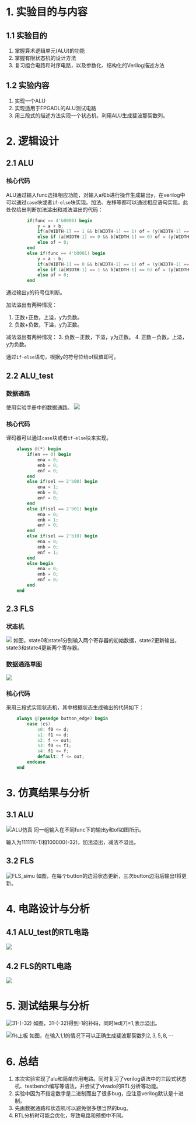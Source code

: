 # 1. 实验目的与内容
## 1.1 实验目的
1. 掌握算术逻辑单元(ALU)的功能
2. 掌握有限状态机的设计方法
3. 复习组合电路和时序电路，以及参数化、结构化的Verilog描述方法
## 1.2 实验内容
1. 实现一个ALU
2. 实现适用于FPGAOL的ALU测试电路
3. 用三段式的描述方法实现一个状态机，利用ALU生成斐波那契数列。
# 2. 逻辑设计
## 2.1 ALU
### 核心代码
ALU通过输入func选择相应功能，对输入a和b进行操作生成输出y，在verilog中可以通过```case```块或者```if-else```块实现。加法、左移等都可以通过相应语句实现。此处仅给出判断加法溢出和减法溢出的代码：
```verilog
        if(func == 4'b0000) begin
            y = a + b;
            if(a[WIDTH-1] == 1 && b[WIDTH-1] == 1) of = (y[WIDTH-1] == 1)?0:1;
            else if (a[WIDTH-1] == 0 && b[WIDTH-1] == 0) of = (y[WIDTH-1] == 0)?0:1;
            else of = 0;
        end
        else if(func == 4'b0001) begin
            y = a - b;
            if(a[WIDTH-1] == 0 && b[WIDTH-1] == 1) of = (y[WIDTH-1] == 1)?1:0;
            else if (a[WIDTH-1] == 1 && b[WIDTH-1] == 0) of = (y[WIDTH-1] == 0)?1:0;
            else of = 0;
        end
```
通过输出y的符号位判断。

加法溢出有两种情况：
1. 正数+正数，上溢，y为负数。
2. 负数+负数，下溢，y为正数。


减法溢出有两种情况：
3. 负数－正数，下溢，y为正数。
4. 正数－负数，上溢，y为负数。

通过```if-else```语句，根据y的符号位给of赋值即可。

## 2.2 ALU_test
### 数据通路
使用实验手册中的数据通路。
![](ALU_path.png)
### 核心代码
译码器可以通过```case```块或者```if-else```块来实现。
```verilog
    always @(*) begin
        if(en == 0) begin
            ena = 0;
            enb = 0;
            enf = 0;
        end
        else if(sel == 2'b00) begin
            ena = 1;
            enb = 0;
            enf = 0;
        end
        else if(sel == 2'b01) begin
            ena = 0;
            enb = 1;
            enf = 0;
        end
        else if(sel == 2'b10) begin
            ena = 0;
            enb = 0;
            enf = 1;
        end
        else begin
            ena = 0;
            enb = 0;
            enf = 0;           
        end
    end
```
## 2.3 FLS
### 状态机
![](FLS_state.jpg)
如图，state0和state1分别输入两个寄存器的初始数据，state2更新输出，state3和state4更新两个寄存器。
### 数据通路草图
![](扫描件_state_1.jpg)
### 核心代码
采用三段式实现状态机，其中根据状态生成输出的代码如下：
```verilog
    always @(posedge button_edge) begin
        case (cs)
            s0: f0 <= d;
            s1: f1 <= d;
            s2: f <= out;
            s3: f0 <= f1;
            s4: f1 <= f;
            default: f <= out;
        endcase
    end
```

# 3. 仿真结果与分析
## 3.1 ALU
![ALU仿真](无标题.png)
同一组输入在不同func下的输出y和of如图所示。

输入为111111(-1)和100000(-32)，加法溢出，减法不溢出。
## 3.2 FLS
![FLS_simu](FLS_simu.png)
如图，在每个button的边沿状态更新，三次button边沿后输出f将更新。

# 4. 电路设计与分析
## 4.1 ALU_test的RTL电路
![](alu_rtl.png)
## 4.2 FLS的RTL电路
![](fls_rtl.png)
# 5. 测试结果与分析
![31-(-32)](alu_test.png)
如图，31-(-32)得到-1的补码，同时led[7]=1,表示溢出。

![fls上板](fls_test.png)
如图，在输入1,1的情况下可以正确生成斐波那契数列$2,3,5,8,\cdots$
# 6. 总结
1. 本次实验实现了alu和简单应用电路。同时复习了verilog语法中的三段式状态机、testbench编写等语法，并尝试了vivado的RTL分析等功能。
2. 实验中因为不指定数字是二进制而出了很多bug，应注意verilog默认是十进制。
3. 先画数据通路和状态机可以避免很多想当然的bug。
4. RTL分析时可能会优化，导致电路和预想中不同。


